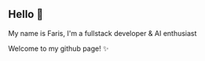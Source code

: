 ## Hello 👋
My name is Faris, I'm a fullstack developer & AI enthusiast

Welcome to my github page! ✨
